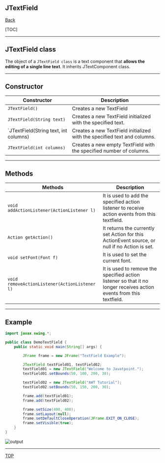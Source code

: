 ## JTextField

[Back](../java_swing.md)

[TOC]

---

## JTextField class

The object of a `JTextField class` is a text component that **allows the editing of a single line text**. It inherits JTextComponent class.

---

## Constructor

| Constructor                           | Description                                                              |
| ------------------------------------- | ------------------------------------------------------------------------ |
| `JTextField()`                        | Creates a new TextField                                                  |
| `JTextField(String text)`             | Creates a new TextField initialized with the specified text.             |
| `JTextField(String text, int columns) | Creates a new TextField initialized with the specified text and columns. |
| `JTextField(int columns)`             | Creates a new empty TextField with the specified number of columns.      |

---

## Methods

| Methods                                       | Description                                                                                                         |
| --------------------------------------------- | ------------------------------------------------------------------------------------------------------------------- |
| `void addActionListener(ActionListener l)`    | It is used to add the specified action listener to receive action events from this textfield.                       |
| `Action getAction()`                          | It returns the currently set Action for this ActionEvent source, or null if no Action is set.                       |
| `void setFont(Font f)`                        | It is used to set the current font.                                                                                 |
| `void removeActionListener(ActionListener l)` | It is used to remove the specified action listener so that it no longer receives action events from this textfield. |

---

## Example

```java
import javax.swing.*;

public class DemoTextField {
    public static void main(String[] args) {

        JFrame frame = new JFrame("TextField Example");

        JTextField textField01, textField02;
        textField01 = new JTextField("Welcome to Javatpoint.");
        textField01.setBounds(50, 100, 200, 30);

        textField02 = new JTextField("AWT Tutorial");
        textField02.setBounds(50, 150, 200, 30);

        frame.add(textField01);
        frame.add(textField02);

        frame.setSize(400, 400);
        frame.setLayout(null);
        frame.setDefaultCloseOperation(JFrame.EXIT_ON_CLOSE);
        frame.setVisible(true);
    }
}
```

![output](https://static.javatpoint.com/java/swing/images/java-jtextfield1.png)

---

[TOP](#jtextfield)

